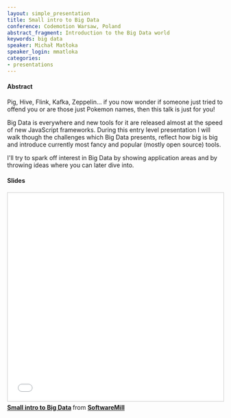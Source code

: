 ```yaml
---
layout: simple_presentation
title: Small intro to Big Data
conference: Codemotion Warsaw, Poland
abstract_fragment: Introduction to the Big Data world
keywords: big data
speaker: Michał Matłoka
speaker_login: mmatloka
categories:
- presentations
---
```


<h4>Abstract</h4>
Pig, Hive, Flink, Kafka, Zeppelin...  if you now wonder if someone just tried to offend you or are those just Pokemon names, then this talk is just for you!

Big Data is everywhere and new tools for it are released almost at the speed of new JavaScript frameworks. During this entry level presentation I will walk though the challenges which Big Data presents, reflect how big is big and introduce currently most fancy and popular (mostly open source) tools.
 
I'll try to spark off interest in Big Data by showing application areas and by throwing ideas where you can later dive into.

<h4>Slides</h4>

<iframe src="//www.slideshare.net/slideshow/embed_code/key/a2wa7UX0d2nySd" width="595" height="485" frameborder="0" marginwidth="0" marginheight="0" scrolling="no" style="border:1px solid #CCC; border-width:1px; margin-bottom:5px; max-width: 100%;" allowfullscreen> </iframe> <div style="margin-bottom:5px"> <strong> <a href="//www.slideshare.net/SoftwareMill/small-intro-to-big-data" title="Small intro to Big Data" target="_blank">Small intro to Big Data</a> </strong> from <strong><a href="//www.slideshare.net/SoftwareMill" target="_blank">SoftwareMill</a></strong> </div>